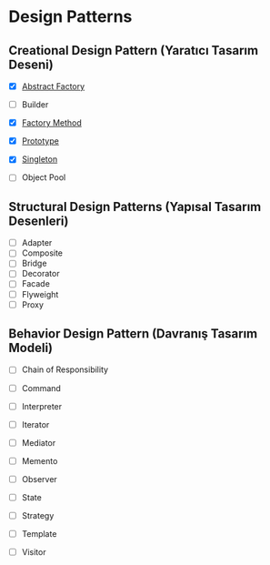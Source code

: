 # Design Patterns




## Creational Design Pattern (Yaratıcı Tasarım Deseni)

- [x] [Abstract Factory](https://github.com/enginyenice/Examples-of-Design-Patterns/tree/main/AbstractDesignPattern)
- [ ] Builder 
- [x] [Factory Method ](https://github.com/enginyenice/Examples-of-Design-Patterns/tree/main/FactoryMethodDesignPattern)
- [x] [Prototype](https://github.com/enginyenice/Examples-of-Design-Patterns/tree/main/PrototypeDesignPattern) 
- [x] [Singleton](https://github.com/enginyenice/Examples-of-Design-Patterns/tree/main/SingletonDesignPattern)
- [ ] Object Pool



## Structural Design Patterns (Yapısal Tasarım Desenleri)

- [ ] Adapter 
- [ ] Composite  
- [ ] Bridge  
- [ ] Decorator  
- [ ] Facade  
- [ ] Flyweight  
- [ ] Proxy  

## Behavior Design Pattern (Davranış Tasarım Modeli)

- [ ] Chain of Responsibility
- [ ] Command 
- [ ] Interpreter 
- [ ] Iterator 
- [ ] Mediator  
- [ ] Memento  
- [ ] Observer  
- [ ] State  
- [ ] Strategy   
- [ ] Template   
- [ ] Visitor   


